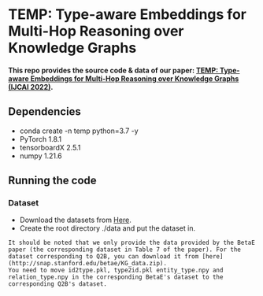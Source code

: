 # TEMP: Type-aware Embeddings for Multi-Hop Reasoning over Knowledge Graphs
#### This repo provides the source code & data of our paper: [TEMP: Type-aware Embeddings for Multi-Hop Reasoning over Knowledge Graphs (IJCAI 2022)](https://arxiv.org/pdf/2205.00782.pdf).
## Dependencies
* conda create -n temp python=3.7 -y
* PyTorch 1.8.1
* tensorboardX 2.5.1
* numpy 1.21.6
## Running the code
### Dataset
* Download the datasets from [Here](https://drive.google.com/drive/folders/15ZJo6zuoj0S3Sx_8nz7TKr3Tq7Ku8JMR?usp=sharing).
* Create the root directory ./data and put the dataset in.
```
It should be noted that we only provide the data provided by the BetaE paper (the corresponding dataset in Table 7 of the paper). For the dataset corresponding to Q2B, you can download it from [here](http://snap.stanford.edu/betae/KG_data.zip).
You need to move id2type.pkl, type2id.pkl entity_type.npy and relation_type.npy in the corresponding BetaE's dataset to the corresponding Q2B's dataset.
```
